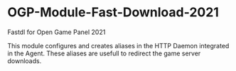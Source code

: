 # OGP-Module-Fast-Download-2021
Fastdl for Open Game Panel 2021

This module configures and creates aliases in the HTTP Daemon integrated in the Agent.
These aliases are usefull to redirect the game server downloads.

